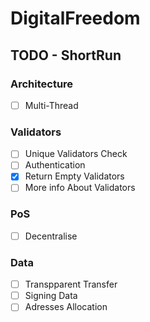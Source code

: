 # DigitalFreedom

## TODO - ShortRun

### Architecture
- [ ] Multi-Thread

### Validators
- [ ] Unique Validators Check
- [ ] Authentication
- [x] Return Empty Validators
- [ ] More info About Validators

### PoS
- [ ] Decentralise

### Data 
- [ ] Transpparent Transfer
- [ ] Signing Data
- [ ] Adresses Allocation